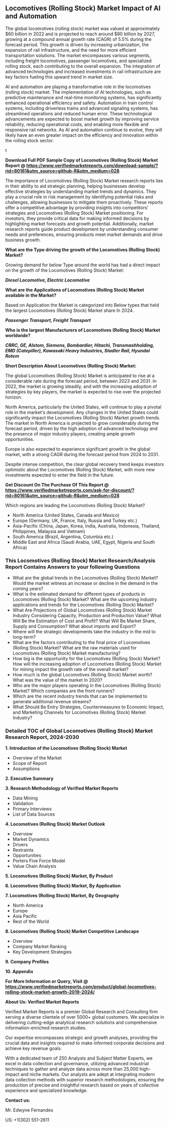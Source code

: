 <h2>Locomotives (Rolling Stock) Market Impact of AI and Automation</h2><p>The global locomotives (rolling stock) market was valued at approximately $60 billion in 2022 and is projected to reach around $80 billion by 2027, growing at a compound annual growth rate (CAGR) of 5.5% during the forecast period. This growth is driven by increasing urbanization, the expansion of rail infrastructure, and the need for more efficient transportation solutions. The market encompasses various segments, including freight locomotives, passenger locomotives, and specialized rolling stock, each contributing to the overall expansion. The integration of advanced technologies and increased investments in rail infrastructure are key factors fueling this upward trend in market size.</p><p>AI and automation are playing a transformative role in the locomotives (rolling stock) market. The implementation of AI technologies, such as predictive maintenance and real-time monitoring systems, has significantly enhanced operational efficiency and safety. Automation in train control systems, including driverless trains and advanced signaling systems, has streamlined operations and reduced human error. These technological advancements are expected to boost market growth by improving service reliability, reducing operational costs, and enabling more flexible and responsive rail networks. As AI and automation continue to evolve, they will likely have an even greater impact on the efficiency and innovation within the rolling stock sector.</p>t</p><p id="" class=""><strong>Download Full PDF Sample Copy of Locomotives (Rolling Stock) Market Report @ <a href="https://www.verifiedmarketreports.com/download-sample/?rid=80161&utm_source=github-R&utm_medium=028" target="_blank">https://www.verifiedmarketreports.com/download-sample/?rid=80161&utm_source=github-R&utm_medium=028</a></strong></p><p>The importance of&nbsp;Locomotives (Rolling Stock) Market research reports lies in their ability to aid strategic planning, helping businesses develop effective strategies by understanding market trends and dynamics. They play a crucial role in risk management by identifying potential risks and challenges, allowing businesses to mitigate them proactively. These reports offer a competitive advantage by providing insights into competitors' strategies and Locomotives (Rolling Stock) Market positioning. For investors, they provide critical data for making informed decisions by highlighting market forecasts and growth potential. Additionally, market research reports guide product development by understanding consumer needs and preferences, ensuring products meet market demands and drive business growth.</p><p><strong>What are the&nbsp;Type driving the growth of the Locomotives (Rolling Stock) Market?</strong></p><p id="" class="">Growing demand for below Type around the world has had a direct impact on the growth of the Locomotives (Rolling Stock) Market:</p><em><strong>Diesel Locomotive, Electric Locomotive</strong></em></p><strong>What are the&nbsp;Applications&nbsp;of Locomotives (Rolling Stock) Market available in the Market?</strong></p><p id="" class="">Based on Application the Market is categorized into Below types that held the largest Locomotives (Rolling Stock) Market share In 2024.</p><em><strong>Passenger Transport, Freight Transport</strong></em></p><strong>Who is the largest Manufacturers of Locomotives (Rolling Stock) Market worldwide?</strong></p><p><em><strong>CRRC, GE, Alstom, Siemens, Bombardier, Hitachi, Transmashholding, EMD (Catepiller), Kawasaki Heavy Industries, Stadler Rail, Hyundai Rotem</strong></em></p><p id="" class=""><strong>Short Description About Locomotives (Rolling Stock) Market:</strong></p><p>The global Locomotives (Rolling Stock) Market is anticipated to rise at a considerable rate during the forecast period, between 2023 and 2031. In 2022, the market is growing steadily, and with the increasing adoption of strategies by key players, the market is expected to rise over the projected horizon.</p><p>North America, particularly the United States, will continue to play a pivotal role in the market's development. Any changes in the United States could significantly impact the Locomotives (Rolling Stock) Market growth trends. The market in North America is projected to grow considerably during the forecast period, driven by the high adoption of advanced technology and the presence of major industry players, creating ample growth opportunities.</p><p>Europe is also expected to experience significant growth in the global market, with a strong CAGR during the forecast period from 2024 to 2031.</p><p>Despite intense competition, the clear global recovery trend keeps investors optimistic about the Locomotives (Rolling Stock) Market, with more new investments expected to enter the field in the future.</p><p id="" class=""><strong>Get Discount On The Purchase Of This Report @ <a href="https://www.verifiedmarketreports.com/ask-for-discount/?rid=80161&utm_source=github-R&utm_medium=028" target="_blank">https://www.verifiedmarketreports.com/ask-for-discount/?rid=80161&utm_source=github-R&utm_medium=028</a></strong></p>Which regions are leading the Locomotives (Rolling Stock) Market?</p><ul><li>North America (United States, Canada and Mexico)</li><li>Europe (Germany, UK, France, Italy, Russia and Turkey etc.)</li><li>Asia-Pacific (China, Japan, Korea, India, Australia, Indonesia, Thailand, Philippines, Malaysia and Vietnam)</li><li>South America (Brazil, Argentina, Columbia etc.)</li><li>Middle East and Africa (Saudi Arabia, UAE, Egypt, Nigeria and South Africa)</li></ul><h3 id="" class="">This Locomotives (Rolling Stock) Market Research/Analysis Report Contains Answers to your following Questions</h3><ul><li>What are the global trends in the Locomotives (Rolling Stock) Market? Would the market witness an increase or decline in the demand in the coming years?</li><li>What is the estimated demand for different types of products in Locomotives (Rolling Stock) Market? What are the upcoming industry applications and trends for the Locomotives (Rolling Stock) Market?</li><li>What Are Projections of Global Locomotives (Rolling Stock) Market Industry Considering Capacity, Production and Production Value? What Will Be the Estimation of Cost and Profit? What Will Be Market Share, Supply and Consumption? What about imports and Export?</li><li>Where will the strategic developments take the industry in the mid to long-term?</li><li>What are the factors contributing to the final price of Locomotives (Rolling Stock) Market? What are the raw materials used for Locomotives (Rolling Stock) Market manufacturing?</li><li>How big is the opportunity for the Locomotives (Rolling Stock) Market? How will the increasing adoption of Locomotives (Rolling Stock) Market for mining impact the growth rate of the overall market?</li><li>How much is the global Locomotives (Rolling Stock) Market worth? What was the value of the market In 2020?</li><li>Who are the major players operating in the Locomotives (Rolling Stock) Market? Which companies are the front runners?</li><li>Which are the recent industry trends that can be implemented to generate additional revenue streams?</li><li>What Should Be Entry Strategies, Countermeasures to Economic Impact, and Marketing Channels for Locomotives (Rolling Stock) Market Industry?</li></ul><h3 id="" class="">Detailed TOC of Global Locomotives (Rolling Stock) Market Research Report, 2024-2030</h3><p id="" class=""><strong>1. Introduction of the Locomotives (Rolling Stock) Market</strong></p><ul><li>Overview of the Market</li><li>Scope of Report</li><li>Assumptions</li></ul><p id="" class=""><strong>2. Executive Summary</strong></p><p id="" class=""><strong>3. Research Methodology of Verified Market Reports</strong></p><ul><li>Data Mining</li><li>Validation</li><li>Primary Interviews</li><li>List of Data Sources</li></ul><p id="" class=""><strong>4. Locomotives (Rolling Stock) Market Outlook</strong></p><ul><li>Overview</li><li>Market Dynamics</li><li>Drivers</li><li>Restraints</li><li>Opportunities</li><li>Porters Five Force Model</li><li>Value Chain Analysis</li></ul><p id="" class=""><strong>5. Locomotives (Rolling Stock) Market, By Product</strong></p><p id="" class=""><strong>6. Locomotives (Rolling Stock) Market, By Application</strong></p><p id="" class=""><strong>7. Locomotives (Rolling Stock) Market, By Geography</strong></p><ul><li>North America</li><li>Europe</li><li>Asia Pacific</li><li>Rest of the World</li></ul><p id="" class=""><strong>8. Locomotives (Rolling Stock) Market Competitive Landscape</strong></p><ul><li>Overview</li><li>Company Market Ranking</li><li>Key Development Strategies</li></ul><p id="" class=""><strong>9. Company Profiles</strong></p><p id="" class=""><strong>10. Appendix</strong></p><p id="" class=""><strong>For More Information or Query, Visit @ <a href="https://www.verifiedmarketreports.com/product/global-locomotives-rolling-stock-market-growth-2019-2024/" target="_blank">https://www.verifiedmarketreports.com/product/global-locomotives-rolling-stock-market-growth-2019-2024/</a></strong></p><p id="" class=""><strong>About Us: Verified Market Reports</strong></p><p id="" class="">Verified Market Reports is a premier Global Research and Consulting firm serving a diverse clientele of over 5000+ global customers. We specialize in delivering cutting-edge analytical research solutions and comprehensive information-enriched research studies.</p><p id="" class="">Our expertise encompasses strategic and growth analyses, providing the crucial data and insights required to make informed corporate decisions and achieve key revenue goals.</p><p id="" class="">With a dedicated team of 250 Analysts and Subject Matter Experts, we excel in data collection and governance, utilizing advanced industrial techniques to gather and analyze data across more than 25,000 high-impact and niche markets. Our analysts are adept at integrating modern data collection methods with superior research methodologies, ensuring the production of precise and insightful research based on years of collective experience and specialized knowledge.</p><p id="" class=""><strong>Contact us:</strong></p><p id="" class="">Mr. Edwyne Fernandes</p><p id="" class="">US: +1(302) 551-2611</p>